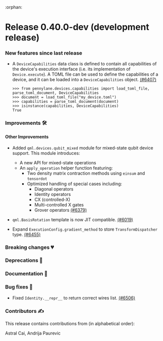 :orphan:

# Release 0.40.0-dev (development release)

<h3>New features since last release</h3>

* A `DeviceCapabilities` data class is defined to contain all capabilities of the device's execution interface (i.e. its implementation of `Device.execute`). A TOML file can be used to define the capabilities of a device, and it can be loaded into a `DeviceCapabilities` object.
  [(#6407)](https://github.com/PennyLaneAI/pennylane/pull/6407)

  ```pycon
  >>> from pennylane.devices.capabilities import load_toml_file, parse_toml_document, DeviceCapabilities
  >>> document = load_toml_file("my_device.toml")
  >>> capabilities = parse_toml_document(document)
  >>> isinstance(capabilities, DeviceCapabilities)
  True
  ```

<h3>Improvements 🛠</h3>

<h4>Other Improvements</h4>

* Added `qml.devices.qubit_mixed` module for mixed-state qubit device support. This module introduces:
  - A new API for mixed-state operations
  - An `apply_operation` helper function featuring:
    - Two density matrix contraction methods using `einsum` and `tensordot`
    - Optimized handling of special cases including:
      - Diagonal operators
      - Identity operators 
      - CX (controlled-X)
      - Multi-controlled X gates
      - Grover operators
  [(#6379)](https://github.com/PennyLaneAI/pennylane/pull/6379)

* `qml.BasisRotation` template is now JIT compatible.
  [(#6019)](https://github.com/PennyLaneAI/pennylane/pull/6019)

* Expand `ExecutionConfig.gradient_method` to store `TransformDispatcher` type.
  [(#6455)](https://github.com/PennyLaneAI/pennylane/pull/6455)

<h3>Breaking changes 💔</h3>

<h3>Deprecations 👋</h3>

<h3>Documentation 📝</h3>

<h3>Bug fixes 🐛</h3>

* Fixed `Identity.__repr__` to return correct wires list.
  [(#6506)](https://github.com/PennyLaneAI/pennylane/pull/6506)

<h3>Contributors ✍️</h3>

This release contains contributions from (in alphabetical order):

Astral Cai,
Andrija Paurevic

